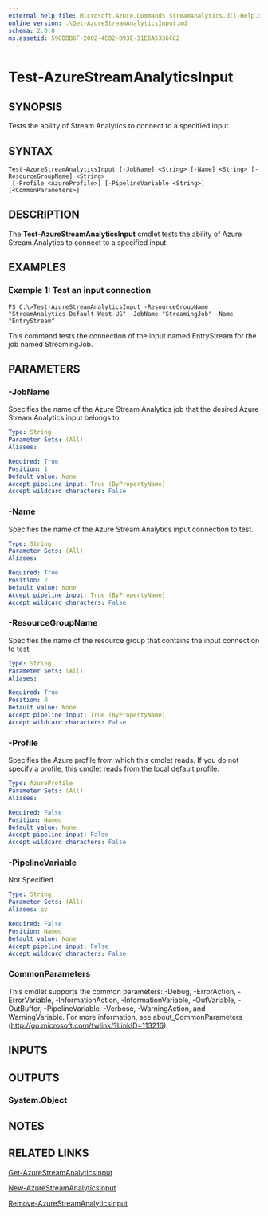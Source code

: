 ```yaml
---
external help file: Microsoft.Azure.Commands.StreamAnalytics.dll-Help.xml
online version: .\Get-AzureStreamAnalyticsInput.md
schema: 2.0.0
ms.assetid: 598DBB6F-2002-4E02-B93E-31E6A5336CC2
---
```


# Test-AzureStreamAnalyticsInput

## SYNOPSIS
Tests the ability of Stream Analytics to connect to a specified input.

## SYNTAX

```
Test-AzureStreamAnalyticsInput [-JobName] <String> [-Name] <String> [-ResourceGroupName] <String>
 [-Profile <AzureProfile>] [-PipelineVariable <String>] [<CommonParameters>]
```

## DESCRIPTION
The **Test-AzureStreamAnalyticsInput** cmdlet tests the ability of Azure Stream Analytics to connect to a specified input.

## EXAMPLES

### Example 1: Test an input connection
```
PS C:\>Test-AzureStreamAnalyticsInput -ResourceGroupName "StreamAnalytics-Default-West-US" -JobName "StreamingJob" -Name "EntryStream"
```

This command tests the connection of the input named EntryStream for the job named StreamingJob.

## PARAMETERS

### -JobName
Specifies the name of the Azure Stream Analytics job that the desired Azure Stream Analytics input belongs to.

```yaml
Type: String
Parameter Sets: (All)
Aliases: 

Required: True
Position: 1
Default value: None
Accept pipeline input: True (ByPropertyName)
Accept wildcard characters: False
```

### -Name
Specifies the name of the Azure Stream Analytics input connection to test.

```yaml
Type: String
Parameter Sets: (All)
Aliases: 

Required: True
Position: 2
Default value: None
Accept pipeline input: True (ByPropertyName)
Accept wildcard characters: False
```

### -ResourceGroupName
Specifies the name of the resource group that contains the input connection to test.

```yaml
Type: String
Parameter Sets: (All)
Aliases: 

Required: True
Position: 0
Default value: None
Accept pipeline input: True (ByPropertyName)
Accept wildcard characters: False
```

### -Profile
Specifies the Azure profile from which this cmdlet reads.
If you do not specify a profile, this cmdlet reads from the local default profile.

```yaml
Type: AzureProfile
Parameter Sets: (All)
Aliases: 

Required: False
Position: Named
Default value: None
Accept pipeline input: False
Accept wildcard characters: False
```

### -PipelineVariable
Not Specified

```yaml
Type: String
Parameter Sets: (All)
Aliases: pv

Required: False
Position: Named
Default value: None
Accept pipeline input: False
Accept wildcard characters: False
```

### CommonParameters
This cmdlet supports the common parameters: -Debug, -ErrorAction, -ErrorVariable, -InformationAction, -InformationVariable, -OutVariable, -OutBuffer, -PipelineVariable, -Verbose, -WarningAction, and -WarningVariable. For more information, see about_CommonParameters (http://go.microsoft.com/fwlink/?LinkID=113216).

## INPUTS

## OUTPUTS

### System.Object

## NOTES

## RELATED LINKS

[Get-AzureStreamAnalyticsInput](./Get-AzureStreamAnalyticsInput.md)

[New-AzureStreamAnalyticsInput](./New-AzureStreamAnalyticsInput.md)

[Remove-AzureStreamAnalyticsInput](./Remove-AzureStreamAnalyticsInput.md)


